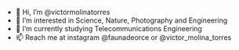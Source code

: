 - 👋 Hi, I’m @victormolinatorres
- 👀 I’m interested in Science, Nature, Photography and Engineering
- 🌱 I’m currently studying Telecommunications Engineering
- 📫 Reach me at instagram @faunadeorce or @victor_molina_torres

